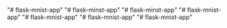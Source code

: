 "# flask-mnist-app" 
"# flask-minst-app" 
"# flask-minst-app" 
"# flask-mnist-app" 
"# flask-mnist-app" 
"# flask-mnist-app" 
"# flask-mnist-app" 
